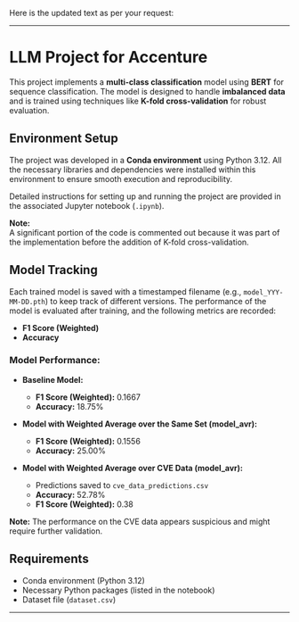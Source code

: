 Here is the updated text as per your request:

---

# LLM Project for Accenture

This project implements a **multi-class classification** model using **BERT** for sequence classification. The model is designed to handle **imbalanced data** and is trained using techniques like **K-fold cross-validation** for robust evaluation.

## Environment Setup

The project was developed in a **Conda environment** using Python 3.12. All the necessary libraries and dependencies were installed within this environment to ensure smooth execution and reproducibility.

Detailed instructions for setting up and running the project are provided in the associated Jupyter notebook (`.ipynb`).

**Note:**  
A significant portion of the code is commented out because it was part of the implementation before the addition of K-fold cross-validation.

## Model Tracking

Each trained model is saved with a timestamped filename (e.g., `model_YYY-MM-DD.pth`) to keep track of different versions. The performance of the model is evaluated after training, and the following metrics are recorded:

- **F1 Score (Weighted)**
- **Accuracy**

### Model Performance:

- **Baseline Model:**

  - **F1 Score (Weighted):** 0.1667
  - **Accuracy:** 18.75%

- **Model with Weighted Average over the Same Set (model_avr):**

  - **F1 Score (Weighted):** 0.1556
  - **Accuracy:** 25.00%

- **Model with Weighted Average over CVE Data (model_avr):**
  - Predictions saved to `cve_data_predictions.csv`
  - **Accuracy:** 52.78%
  - **F1 Score (Weighted):** 0.38

**Note:** The performance on the CVE data appears suspicious and might require further validation.

## Requirements

- Conda environment (Python 3.12)
- Necessary Python packages (listed in the notebook)
- Dataset file (`dataset.csv`)

---
